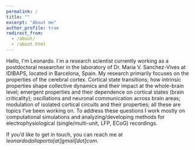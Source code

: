 ```yaml
---
permalink: /
title: ""
excerpt: "About me"
author_profile: true
redirect_from: 
  - /about/
  - /about.html
---
```


Hello, I'm Leonardo. I´m a research scientist currently working as a postdoctoral researcher in the laboratory of Dr. Maria V. Sanchez-Vives at IDIBAPS, located in Barcelona, Spain.
My research primarily focuses on the properties of the cerebral cortex. Cortical state transitions; how intrinsic properties shape collective dynamics and their impact at the whole-brain level; emergent properties and their dependence on cortical states (brain criticality); oscillations and neuronal communication across brain areas; modulation of isolated cortical circuits and their properties; all these are topics I've been working on. 
To address these questions I work mostly on computational simulations and analyzing/developing methods for electrophysiological (single/multi-unit, LFP, ECoG) recordings.

If you’d like to get in touch, you can reach me at *leonardodallaporta[at]gmail[dot]com*.
